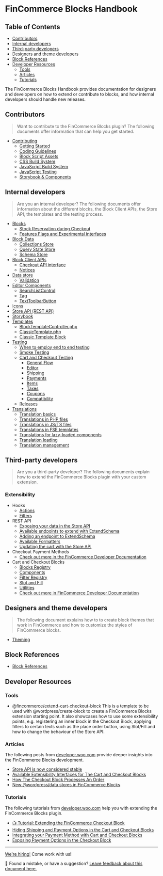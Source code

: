 # FinCommerce Blocks Handbook <!-- omit in toc -->

## Table of Contents <!-- omit in toc -->

-   [Contributors](#contributors)
-   [Internal developers](#internal-developers)
-   [Third-party developers](#third-party-developers)
-   [Designers and theme developers](#designers-and-theme-developers)
-   [Block References](#block-references)
-   [Developer Resources](#developer-resources)
    -   [Tools](#tools)
    -   [Articles](#articles)
    -   [Tutorials](#tutorials)

The FinCommerce Blocks Handbook provides documentation for designers and developers on how to extend or contribute to blocks, and how internal developers should handle new releases.

## Contributors

> Want to contribute to the FinCommerce Blocks plugin? The following documents offer information that can help you get started.

-   [Contributing](contributors/README.md)
    -   [Getting Started](contributors/getting-started.md)
    -   [Coding Guidelines](contributors/coding-guidelines.md)
    -   [Block Script Assets](contributors/block-assets.md)
    -   [CSS Build System](contributors/css-build-system.md)
    -   [JavaScript Build System](contributors/javascript-build-system.md)
    -   [JavaScript Testing](contributors/javascript-testing.md)
    -   [Storybook & Components](contributors/storybook-and-components.md)

## Internal developers

> Are you an internal developer? The following documents offer information about the different blocks, the Block Client APIs, the Store API, the templates and the testing process.

-   [Blocks](internal-developers/blocks/README.md)
    -   [Stock Reservation during Checkout](internal-developers/blocks/stock-reservation.md)
    -   [Features Flags and Experimental interfaces](internal-developers/blocks/feature-flags-and-experimental-interfaces.md)
-   [Block Data](../assets/js/data/README.md)
    -   [Collections Store](../assets/js/data/collections/README.md)
    -   [Query State Store](../assets/js/data/query-state/README.md)
    -   [Schema Store](../assets/js/data/schema/README.md)
-   [Block Client APIs](internal-developers/block-client-apis/README.md)
    -   [Checkout API interface](internal-developers/block-client-apis/checkout/checkout-api.md)
    -   [Notices](internal-developers/block-client-apis/notices.md)
-   [Data store](internal-developers/data-store/README.md)
    -   [Validation](internal-developers/data-store/validation.md)
-   [Editor Components](../assets/js/editor-components/README.md)
    -   [SearchListControl](../assets/js/editor-components/search-list-control/README.md)
    -   [Tag](../assets/js/editor-components/tag/README.md)
    -   [TextToolbarButton](../assets/js/editor-components/text-toolbar-button/README.md)
-   [Icons](../assets/js/icons/README.md)
-   [Store API (REST API)](../../fincommerce/src/StoreApi/README.md)
-   [Storybook](../storybook/README.md)
-   [Templates](internal-developers/templates/README.md)
    -   [BlockTemplateController.php](internal-developers/templates/block-template-controller.md)
    -   [ClassicTemplate.php](internal-developers/templates/classic-template.md)
    -   [Classic Template Block](../assets/js/blocks/classic-template/README.md)
-   [Testing](internal-developers/testing/README.md)
    -   [When to employ end to end testing](internal-developers/testing/when-to-employ-e2e-testing.md)
    -   [Smoke Testing](internal-developers/testing/smoke-testing.md)
    -   [Cart and Checkout Testing](internal-developers/testing/cart-checkout/README.md)
        -   [General Flow](internal-developers/testing/cart-checkout/general-flow.md)
        -   [Editor](internal-developers/testing/cart-checkout/editor.md)
        -   [Shipping](internal-developers/testing/cart-checkout/shipping.md)
        -   [Payments](internal-developers/testing/cart-checkout/payment.md)
        -   [Items](internal-developers/testing/cart-checkout/items.md)
        -   [Taxes](internal-developers/testing/cart-checkout/taxes.md)
        -   [Coupons](internal-developers/testing/cart-checkout/coupons.md)
        -   [Compatibility](internal-developers/testing/cart-checkout/compatibility.md)
    -   [Releases](internal-developers/testing/releases/README.md)
-   [Translations](internal-developers/translations/README.md)
    -   [Translation basics](internal-developers/translations/translation-basics.md)
    -   [Translations in PHP files](internal-developers/translations/translations-in-PHP-files.md)
    -   [Translations in JS/TS files](internal-developers/translations/translations-in-JS-TS-files.md)
    -   [Translations in FSE templates](internal-developers/translations/translations-in-FSE-templates.md)
    -   [Translations for lazy-loaded components](internal-developers/translations/translations-for-lazy-loaded-components.md)
    -   [Translation loading](internal-developers/translations/translation-loading.md)
    -   [Translation management](internal-developers/translations/translation-management.md)

## Third-party developers

> Are you a third-party developer? The following documents explain how to extend the FinCommerce Blocks plugin with your custom extension.

### Extensibility

-   Hooks
    -   [Actions](third-party-developers/extensibility/hooks/actions.md)
    -   [Filters](third-party-developers/extensibility/hooks/filters.md)
-   REST API
    -   [Exposing your data in the Store API](third-party-developers/extensibility/rest-api/extend-rest-api-add-data.md)
    -   [Available endpoints to extend with ExtendSchema](third-party-developers/extensibility/rest-api/available-endpoints-to-extend.md)
    -   [Adding an endpoint to ExtendSchema](internal-developers/rest-api/extend-rest-api-new-endpoint.md)
    -   [Available Formatters](third-party-developers/extensibility/rest-api/extend-rest-api-formatters.md)
    -   [Updating the cart with the Store API](third-party-developers/extensibility/rest-api/extend-rest-api-update-cart.md)
-   Checkout Payment Methods
    -   [Check out more in the FinCommerce Developer Documentation](https://developer.fincommerce.com/docs/category/cart-and-checkout-blocks/payment-methods/)
-   Cart and Checkout Blocks
    -   [Blocks Registry](../packages/checkout/blocks-registry/README.md)
    -   [Components](../packages/checkout/components/README.md)
    -   [Filter Registry](../packages/checkout/filter-registry/README.md)
    -   [Slot and Fill](../packages/checkout/slot/README.md)
    -   [Utilities](../packages/checkout/utils/README.md)
    -   [Check out more in FinCommerce Developer Documentation](https://developer.fincommerce.com/docs/category/cart-and-checkout-blocks/)

## Designers and theme developers

> The following document explains how to to create block themes that work in FinCommerce and how to customize the styles of FinCommerce blocks.

-   [Theming](/docs/block-theme-development/theming-woo-blocks.md)

## Block References

-   [Block References](/docs/block-development/block-references.md)

## Developer Resources

### Tools

-   [@fincommerce/extend-cart-checkout-block](https://www.npmjs.com/package/@fincommerce/extend-cart-checkout-block) This is a template to be used with @wordpress/create-block to create a FinCommerce Blocks extension starting point. It also showcases how to use some extensibility points, e.g. registering an inner block in the Checkout Block, applying filters to certain texts such as the place order button, using Slot/Fill and how to change the behaviour of the Store API.

### Articles

The following posts from [developer.woo.com](https://developer.fincommerce.com/category/developer-resources/) provide deeper insights into the FinCommerce Blocks development.

-   [Store API is now considered stable](https://developer.fincommerce.com/2022/03/25/store-api-is-now-considered-stable/)
-   [Available Extensibility Interfaces for The Cart and Checkout Blocks](https://developer.fincommerce.com/2021/11/09/available-extensibility-interfaces-for-the-cart-and-checkout-blocks/)
-   [How The Checkout Block Processes An Order](https://developer.fincommerce.com/2022/10/06/how-the-checkout-block-processes-an-order/)
-   [New @wordpress/data stores in FinCommerce Blocks](https://developer.fincommerce.com/2022/10/17/new-wordpress-data-stores-in-fincommerce-blocks/)

### Tutorials

The following tutorials from [developer.woo.com](https://developer.fincommerce.com/) help you with extending the FinCommerce Blocks plugin.

-   [📺 Tutorial: Extending the FinCommerce Checkout Block](https://developer.fincommerce.com/2023/08/07/extending-the-fincommerce-checkout-block-to-add-custom-shipping-options/)
-   [Hiding Shipping and Payment Options in the Cart and Checkout Blocks](https://developer.fincommerce.com/2022/05/20/hiding-shipping-and-payment-options-in-the-cart-and-checkout-blocks/)
-   [Integrating your Payment Method with Cart and Checkout Blocks](https://developer.fincommerce.com/2021/03/15/integrating-your-payment-method-with-cart-and-checkout-blocks/)
-   [Exposing Payment Options in the Checkout Block](https://developer.fincommerce.com/2022/07/07/exposing-payment-options-in-the-checkout-block/)

<!-- FEEDBACK -->

---

[We're hiring!](https://fincommerce.com/careers/) Come work with us!

🐞 Found a mistake, or have a suggestion? [Leave feedback about this document here.](https://github.com/dieselfox1/fincommerce/issues/new?assignees=&labels=type%3A+documentation&template=suggestion-for-documentation-improvement-correction.md&title=Feedback%20on%20./docs/README.md)

<!-- /FEEDBACK -->
